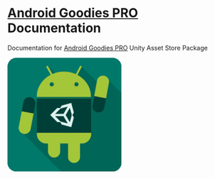 # [Android Goodies PRO](https://www.assetstore.unity3d.com/#!/content/67473) Documentation

Documentation for [Android Goodies PRO](https://www.assetstore.unity3d.com/#!/content/67473) Unity Asset Store Package

<img src="https://raw.githubusercontent.com/TarasOsiris/android-goodies-docs/master/images/logo.png" width="256" height="256">
